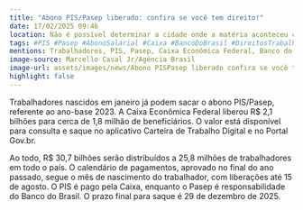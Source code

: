 ```yaml
---
title: "Abono PIS/Pasep liberado: confira se você tem direito!"
date: 17/02/2025 09:46
location: Não é possível determinar a cidade onde a matéria aconteceu com base apenas no texto fornecido
tags: #PIS #Pasep #AbonoSalarial #Caixa #BancoDoBrasil #DireitosTrabalhistas #Trabalhador #Janeiro #CarteiraDeTrabalhoDigital #GovBr #abc360noticias
mentions: Trabalhadores, PIS, Pasep, Caixa Econômica Federal, Banco do Brasil, Carteira de Trabalho Digital, Portal Gov.br, Conselho Deliberativo do Fundo de Amparo ao Trabalhador (Codefat), Ministério do Trabalho.
image-source: Marcello Casal Jr/Agência Brasil
image-url: assets/images/news/Abono PISPasep liberado confira se você tem direito!.jpg
highlight: false
---
```


Trabalhadores nascidos em janeiro já podem sacar o abono PIS/Pasep, referente ao ano-base 2023. A Caixa Econômica Federal liberou R$ 2,1 bilhões para cerca de 1,8 milhão de beneficiários. O valor está disponível para consulta e saque no aplicativo Carteira de Trabalho Digital e no Portal Gov.br.

Ao todo, R$ 30,7 bilhões serão distribuídos a 25,8 milhões de trabalhadores em todo o país. O calendário de pagamentos, aprovado no final do ano passado, segue o mês de nascimento do trabalhador, com liberações até 15 de agosto. O PIS é pago pela Caixa, enquanto o Pasep é responsabilidade do Banco do Brasil. O prazo final para saque é 29 de dezembro de 2025.
